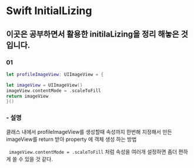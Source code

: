 # Swift InitialLizing


## 이곳은  공부하면서 활용한 initilaLizing을 정리 해놓은 것 입니다. ##

### 01
```swift
let profileImageView: UIImageView = {

let imageView = UIImageView()
imageView.contentMode = .scaleToFill  
return imageView
}()
```
### - 설명 ###
클래스 내에서 profileImageView를 생성할때  속성까지 한번해  지정해서 만든 imageView를 	return 받아 property 에 객체 생성 하는 방법

``` imageView.contentMode = .scaleToFill``` 처럼 속성을 여러개 설정하면 좀더 편하게 쓸 수 있을 것 같다. 

